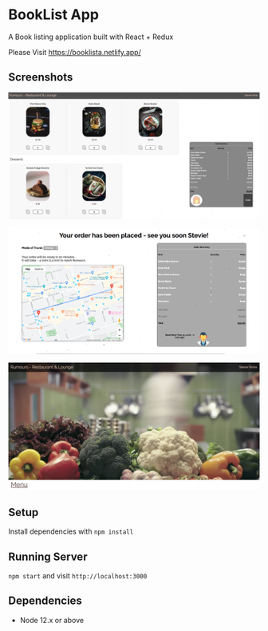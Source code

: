 # BookList App

A Book listing application built with React + Redux

Please Visit https://booklista.netlify.app/

## Screenshots

!["Main Page"](https://github.com/TylerZhang00/LighthouseEats/blob/master/docs/Main%20Page.png?raw=true)

!["Summary Page"](https://github.com/TylerZhang00/LighthouseEats/blob/master/docs/Order%20Summary%20Page.png?raw=true)

!["Title Page"](https://github.com/TylerZhang00/LighthouseEats/blob/master/docs/Title%20Page.png?raw=true)

## Setup

Install dependencies with `npm install`

## Running Server

`npm start` and visit `http://localhost:3000`

## Dependencies

- Node 12.x or above
